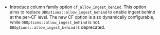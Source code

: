 * Introduce column family option `cf_allow_ingest_behind`. This option aims to replace `DBOptions::allow_ingest_behind` to enable ingest behind at the per-CF level. The new CF option is also dynamically configurable, while `DBOptions::allow_ingest_behind` is not. `DBOptions::allow_ingest_behind` is deprecated.
